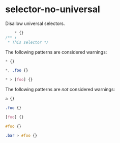 # selector-no-universal

Disallow universal selectors.

```css
    * {}
/** ↑
 * This selector */
```

The following patterns are considered warnings:

```css
* {}
```

```css
*, .foo {}
```

```css
* > [foo] {}
```

The following patterns are *not* considered warnings:

```css
a {}
```

```css
.foo {}
```

```css
[foo] {}
```

```css
#foo {}
```

```css
.bar > #foo {}
```
